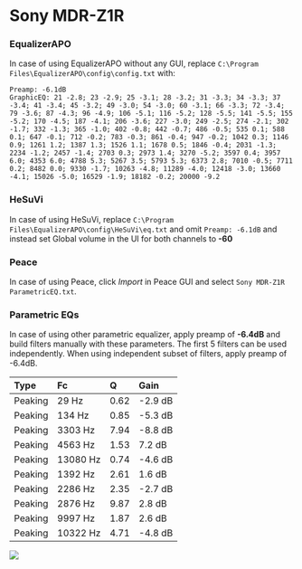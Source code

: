 # Sony MDR-Z1R

### EqualizerAPO
In case of using EqualizerAPO without any GUI, replace `C:\Program Files\EqualizerAPO\config\config.txt`
with:
```
Preamp: -6.1dB
GraphicEQ: 21 -2.8; 23 -2.9; 25 -3.1; 28 -3.2; 31 -3.3; 34 -3.3; 37 -3.4; 41 -3.4; 45 -3.2; 49 -3.0; 54 -3.0; 60 -3.1; 66 -3.3; 72 -3.4; 79 -3.6; 87 -4.3; 96 -4.9; 106 -5.1; 116 -5.2; 128 -5.5; 141 -5.5; 155 -5.2; 170 -4.5; 187 -4.1; 206 -3.6; 227 -3.0; 249 -2.5; 274 -2.1; 302 -1.7; 332 -1.3; 365 -1.0; 402 -0.8; 442 -0.7; 486 -0.5; 535 0.1; 588 0.1; 647 -0.1; 712 -0.2; 783 -0.3; 861 -0.4; 947 -0.2; 1042 0.3; 1146 0.9; 1261 1.2; 1387 1.3; 1526 1.1; 1678 0.5; 1846 -0.4; 2031 -1.3; 2234 -1.2; 2457 -1.4; 2703 0.3; 2973 1.4; 3270 -5.2; 3597 0.4; 3957 6.0; 4353 6.0; 4788 5.3; 5267 3.5; 5793 5.3; 6373 2.8; 7010 -0.5; 7711 0.2; 8482 0.0; 9330 -1.7; 10263 -4.8; 11289 -4.0; 12418 -3.0; 13660 -4.1; 15026 -5.0; 16529 -1.9; 18182 -0.2; 20000 -9.2
```

### HeSuVi
In case of using HeSuVi, replace `C:\Program Files\EqualizerAPO\config\HeSuVi\eq.txt` and omit `Preamp:
-6.1dB` and instead set Global volume in the UI for both channels to **-60**

### Peace
In case of using Peace, click *Import* in Peace GUI and select `Sony MDR-Z1R ParametricEQ.txt`.

### Parametric EQs
In case of using other parametric equalizer, apply preamp of **-6.4dB** and build filters manually
with these parameters. The first 5 filters can be used independently.
When using independent subset of filters, apply preamp of -6.4dB.

| Type    | Fc       |    Q | Gain    |
|:--------|:---------|:-----|:--------|
| Peaking | 29 Hz    | 0.62 | -2.9 dB |
| Peaking | 134 Hz   | 0.85 | -5.3 dB |
| Peaking | 3303 Hz  | 7.94 | -8.8 dB |
| Peaking | 4563 Hz  | 1.53 | 7.2 dB  |
| Peaking | 13080 Hz | 0.74 | -4.6 dB |
| Peaking | 1392 Hz  | 2.61 | 1.6 dB  |
| Peaking | 2286 Hz  | 2.35 | -2.7 dB |
| Peaking | 2876 Hz  | 9.87 | 2.8 dB  |
| Peaking | 9997 Hz  | 1.87 | 2.6 dB  |
| Peaking | 10322 Hz | 4.71 | -4.8 dB |

![](https://raw.githubusercontent.com/jaakkopasanen/AutoEq/master/results/oratory1990/harman_over-ear_2018/Sony%20MDR-Z1R/Sony%20MDR-Z1R.png)